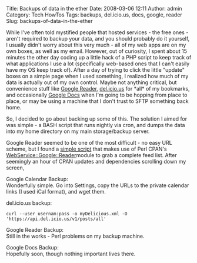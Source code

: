 Title: Backups of data in the ether
Date: 2008-03-06 12:11
Author: admin
Category: Tech HowTos
Tags: backups, del.icio.us, docs, google, reader
Slug: backups-of-data-in-the-ether

While I've often told mystified people that hosted services - the free
ones - aren't required to backup your data, and you should probably do
it yourself, I usually didn't worry about this very much - all of my web
apps are on my own boxes, as well as my email. However, out of
curiosity, I spent about 15 minutes the other day coding up a little
hack of a PHP script to keep track of what applications I use a lot
(specifically web-based ones that I can't easily have my OS keep track
of). After a day of trying to click the little "update" boxes on a
simple page when I used something, I realized how much of my data is
actually out of my own control. Maybe not anything critical, but
convenience stuff like [Google Reader](http://reader.google.com/),
[del.icio.us](http://del.icio.us/) for \*all\* of my bookmarks, and
occasionally [Google Docs](http://docs.google.com/) when I'm going to be
hopping from place to place, or may be using a machine that I don't
trust to SFTP something back home.

So, I decided to go about backing up some of this. The solution I aimed
for was simple - a BASH script that runs nightly via cron, and dumps the
data into my home directory on my main storage/backup server.

Google Reader seemed to be one of the most difficult - no easy URL
scheme, but I found a [simple script](http://blog.tobez.org/?p=49) that
makes use of Perl CPAN's
[WebService::Google::Reader](http://search.cpan.org/~gray/WebService-Google-Reader-0.07/)module
to grab a complete feed list. After seemingly an hour of CPAN updates
and dependencies scrolling down my screen,

Google Calendar Backup:  
Wonderfully simple. Go into Settings, copy the URLs to the private
calendar links (I used iCal format), and wget them.

<p>
del.icio.us backup:

    curl --user usernam:pass -o myDelicious.xml -O 'https://api.del.icio.us/v1/posts/all'

Google Reader Backup:  
Still in the works - Perl problems on my backup machine.

Google Docs Backup:  
Hopefully soon, though nothing important lives there.
